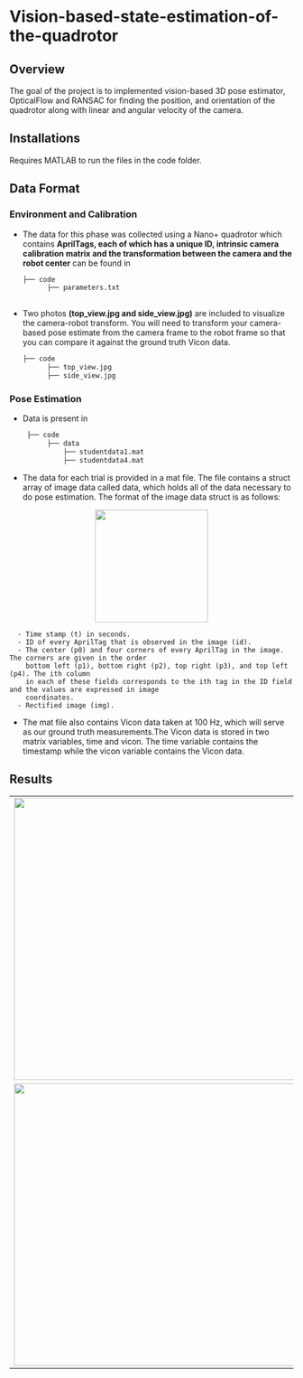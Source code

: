 # Vision-based-state-estimation-of-the-quadrotor

## Overview
The goal of the project is to implemented vision-based 3D pose estimator, OpticalFlow and RANSAC for finding the position, and orientation
of the quadrotor along with linear and angular velocity of the camera.

## Installations
Requires MATLAB to run the files in the code folder.

## Data Format

### Environment and Calibration

* The data for this phase was collected using a Nano+ quadrotor which contains **AprilTags, each of which has a unique ID, intrinsic camera calibration matrix and the transformation between the camera and the robot center** can be found in
  ```bash
  ├── code 
        ├── parameters.txt
        
* Two photos **(top_view.jpg and side_view.jpg)** are included to visualize the camera-robot transform. You will need to transform your camera-based pose estimate from the camera frame to the robot frame so that you can compare it against the ground truth Vicon data.

  ```bash
  ├── code
        ├── top_view.jpg
        ├── side_view.jpg

### Pose Estimation
* Data is present in
    ```bash
     ├── code
          ├── data
              ├── studentdata1.mat
              ├── studentdata4.mat
  
* The data for each trial is provided in a mat file. The file contains a struct array of image data called data, which holds all of the data necessary to do pose estimation. The format of the image data struct is as follows:
  
<div align="center">
  <img src="https://github.com/Naveench7/Vision-based-state-estimation-of-the-quadrotor/assets/100085132/fb79db5e-6715-4176-9319-a3dba597e212" width="200" height="200">
</div>


  
  
      - Time stamp (t) in seconds.
      - ID of every AprilTag that is observed in the image (id).
      - The center (p0) and four corners of every AprilTag in the image. The corners are given in the order
        bottom left (p1), bottom right (p2), top right (p3), and top left (p4). The ith column
        in each of these fields corresponds to the ith tag in the ID field and the values are expressed in image
        coordinates.
      - Rectified image (img).

* The mat file also contains Vicon data taken at 100 Hz, which will serve as our ground truth measurements.The Vicon data is stored in two matrix variables, time and vicon. The time variable contains the timestamp while the vicon variable contains the Vicon data.

## Results

<table>
  <tr>
    <td>
      <img src="https://github.com/Naveench7/Vision-based-state-estimation-of-the-quadrotor/assets/100085132/baf06f56-56d9-44d1-99f7-f295f0675412" width="500" height="500">
    </td>
    <td>
      <img src="https://github.com/Naveench7/Vision-based-state-estimation-of-the-quadrotor/assets/100085132/062998b0-6d5e-49c7-a422-d136e566456e" width="500" height="500">
    </td>
  </tr>
  <tr>
    <td>
      <img src="https://github.com/Naveench7/Vision-based-state-estimation-of-the-quadrotor/assets/100085132/159f3464-6545-4e4f-9154-d47ae512f142" width="500" height="500">
    </td>
    <td>
      <img src="https://github.com/Naveench7/Vision-based-state-estimation-of-the-quadrotor/assets/100085132/77bdb9bb-7507-4a2f-bb4c-14e8df736cc0" width="500" height="500">
    </td>
  </tr>
</table>




      




  
  




